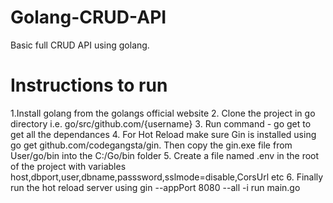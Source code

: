 # Golang-CRUD-API
Basic full CRUD API using golang.

# Instructions to run 

1.Install golang from the golangs official website 
2. Clone the project in go directory i.e. go/src/github.com/{username}
3. Run command - go get to get all the dependances
4. For Hot Reload make sure Gin is installed using go get github.com/codegangsta/gin. Then copy the gin.exe file from User/go/bin into the C:/Go/bin folder
5. Create a file named .env in the root of the project with variables host,dbport,user,dbname,passsword,sslmode=disable,CorsUrl etc
6. Finally run the hot reload server using gin --appPort 8080 --all -i run main.go